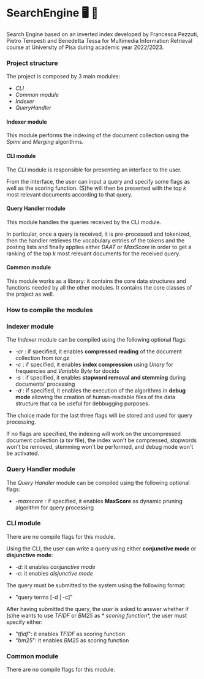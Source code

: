 # SearchEngine 🖥️  :page_with_curl:

Search Engine based on an inverted index developed by Francesca Pezzuti, Pietro Tempesti and Benedetta Tessa for
Multimedia Information Retrieval course at University of Pisa during academic year 2022/2023.

### Project structure

The project is composed by 3 main modules:

- *CLI*
- *Common module*
- *Indexer*
- *QueryHandler*

#### Indexer module

This module performs the indexing of the document collection using the *Spimi* and *Merging* algorithms.

#### CLI module

The *CLI* module is responsible for presenting an interface to the user.

From the interface, the user can input a query and specify some flags as well as the scoring function. (S)he will then
be presented with the top $k$ most relevant documents according to that query.

#### Query Handler module

This module handles the queries received by the CLI module.

In particular, once a query is received, it is pre-processed and tokenized, then the handler retrieves the vocabulary
entries of the tokens and the posting lists and finally applies either *DAAT* or *MaxScore* in order to get a ranking of
the top $k$ most relevant documents for the received query.

#### Common module

This module works as a library: it contains the core data structures and functions needed by all the other modules. It
contains the core classes of the project as well.

### How to compile the modules

### Indexer module

The *Indexer* module can be compiled using the following optional flags:

- *-cr* : if specified, it enables **compressed reading** of the document collection from *tar.gz*
- *-c* : if specified, it enables **index compression** using *Unary* for frequencies and *Variable Byte* for docids
- *-s* : if specified, it enables **stopword removal and stemming** during documents' processing
- *-d* : if specified, it enables the execution of the algorithms in **debug mode** allowing the creation of
  human-readable files of the data structure that ca be useful for debbugging purposes.

The choice made for the last three flags will be stored and used for query processing.

If no flags are specified, the indexing will work on the uncompressed document collection (a *tsv* file), the index
won't be compressed, stopwords won't be removed, stemming won't be performed, and debug mode won't be activated.

### Query Handler module

The *Query Handler* module can be compiled using the following optional flags:

- *-maxscore* : if specified, it enables **MaxScore** as dynamic pruning algorithm for query processing

### CLI module

There are no compile flags for this module.

Using the CLI, the user can write a query using either **conjunctive mode** or **disjunctive mode**:

- *-d*: it enables *conjunctive mode*
- *-c*: it enables *disjunctive mode*

The query must be submitted to the system using the following format:

- "query terms \[-d | -c\]"

After having submitted the query, the user is asked to answer whether if (s)he wants to use *TFIDF* or *BM25* as *
*scoring function**, the user must specify either:

- "*tfidf*": it enables *TFIDF* as scoring function
- "*bm25*": it enables *BM25* as scoring function

### Common module

There are no compile flags for this module.



